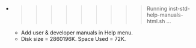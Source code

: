 * >>>>>>>>> Running inst-std-help-manuals-html.sh ...
  * Add user & developer manuals in Help menu.
  * Disk size = 2860196K. Space Used = 72K.
